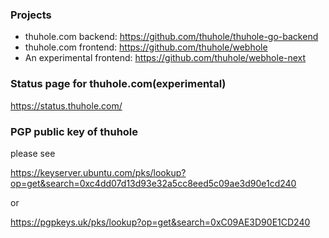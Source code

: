 ### Projects
- thuhole.com backend: https://github.com/thuhole/thuhole-go-backend
- thuhole.com frontend: https://github.com/thuhole/webhole
- An experimental frontend: https://github.com/thuhole/webhole-next

### Status page for thuhole.com(experimental)
https://status.thuhole.com/

### PGP public key of thuhole
please see 

https://keyserver.ubuntu.com/pks/lookup?op=get&search=0xc4dd07d13d93e32a5cc8eed5c09ae3d90e1cd240

or

https://pgpkeys.uk/pks/lookup?op=get&search=0xC09AE3D90E1CD240
